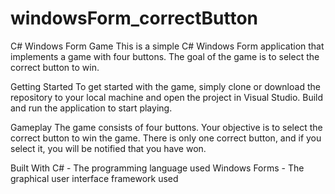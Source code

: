 # windowsForm_correctButton

C# Windows Form Game
This is a simple C# Windows Form application that implements a game with four buttons. The goal of the game is to select the correct button to win.

Getting Started
To get started with the game, simply clone or download the repository to your local machine and open the project in Visual Studio. Build and run the application to start playing.

Gameplay
The game consists of four buttons. Your objective is to select the correct button to win the game. There is only one correct button, and if you select it, you will be notified that you have won.

Built With
C# - The programming language used
Windows Forms - The graphical user interface framework used
